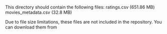 This directory should contain the following files: 
ratings.csv  (651.86 MB)
movies_metadata.csv (32.8 MB)

Due to file size limitations, these files are not included in the repository.
You can download them from 